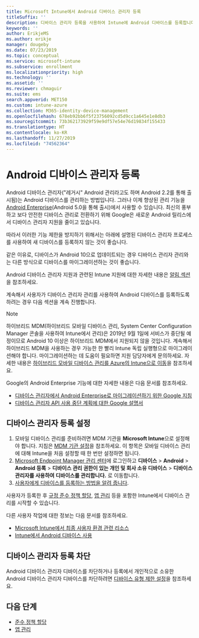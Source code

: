 ```yaml
---
title: Microsoft Intune에서 Android 디바이스 관리자 등록
titleSuffix: ''
description: 디바이스 관리자 등록을 사용하여 Intune에 Android 디바이스를 등록합니다.
keywords: ''
author: ErikjeMS
ms.author: erikje
manager: dougeby
ms.date: 07/23/2019
ms.topic: conceptual
ms.service: microsoft-intune
ms.subservice: enrollment
ms.localizationpriority: high
ms.technology: ''
ms.assetid: ''
ms.reviewer: chmaguir
ms.suite: ems
search.appverid: MET150
ms.custom: intune-azure
ms.collection: M365-identity-device-management
ms.openlocfilehash: 678eb92bb6f5f23756092cd5d9cc1a645e1e8db3
ms.sourcegitcommit: 73b362173929f59e9df57e54e76d19834f155433
ms.translationtype: HT
ms.contentlocale: ko-KR
ms.lasthandoff: 11/27/2019
ms.locfileid: "74562364"
---
```

# <a name="android-device-administrator-enrollment"></a>Android 디바이스 관리자 등록

Android 디바이스 관리자("레거시" Android 관리라고도 하며 Android 2.2를 통해 출시됨)는 Android 디바이스를 관리하는 방법입니다. 그러나 이제 향상된 관리 기능을 [Android Enterprise](https://www.android.com/enterprise/management/)(Android 5.0을 통해 출시)에서 사용할 수 있습니다. 최신의 풍부하고 보다 안전한 디바이스 관리로 전환하기 위해 Google은 새로운 Android 릴리스에서 디바이스 관리자 지원을 줄이고 있습니다.

따라서 이러한 기능 제한을 방지하기 위해서는 아래에 설명된 디바이스 관리자 프로세스를 사용하여 새 디바이스를 등록하지 않는 것이 좋습니다.

같은 이유로, 디바이스가 Android 10으로 업데이트되는 경우 디바이스 관리자 관리와는 다른 방식으로 디바이스를 마이그레이션하는 것이 좋습니다. 

Android 디바이스 관리자 지원과 관련된 Intune 지원에 대한 자세한 내용은 [알림 섹션](../fundamentals/whats-new.md#decreasing-support-for-android-device-administrator)을 참조하세요.

계속해서 사용자가 디바이스 관리자 관리를 사용하여 Android 디바이스를 등록하도록 하려는 경우 다음 섹션을 계속 진행합니다.  


> [!Note]  
> 하이브리드 MDM(하이브리드 모바일 디바이스 관리, System Center Configuration Manager 콘솔을 사용하여 Intune에서 관리)은 2019년 9월 1일에 서비스가 중단될 예정이므로 Android 10 이상은 하이브리드 MDM에서 지원되지 않을 것입니다. 계속해서 하이브리드 MDM을 사용하는 경우 가능한 한 빨리 Intune 독립 실행형으로 마이그레이션해야 합니다. 마이그레이션하는 데 도움이 필요하면 지원 담당자에게 문의하세요. 자세한 내용은 [하이브리드 모바일 디바이스 관리를 Azure의 Intune으로 이동](https://aka.ms/hybrid_notification)을 참조하세요.

Google의 Android Enterprise 기능에 대한 자세한 내용은 다음 문서를 참조하세요.
- [디바이스 관리자에서 Android Enterprise로 마이그레이션하기 위한 Google 지침](http://static.googleusercontent.com/media/android.com/en/enterprise/static/2016/pdfs/enterprise/Android-Enterprise-Migration-Bluebook_2019.pdf)
- [디바이스 관리자 API 사용 중단 계획에 대한 Google 설명서](https://developers.google.com/android/work/device-admin-deprecation)


## <a name="set-up-device-administrator-enrollment"></a>디바이스 관리자 등록 설정

1. 모바일 디바이스 관리를 준비하려면 MDM 기관을 **Microsoft Intune**으로 설정해야 합니다. 지침은 [MDM 기관 설정](../fundamentals/mdm-authority-set.md)을 참조하세요. 이 항목은 모바일 디바이스 관리에 대해 Intune을 처음 설정할 때 한 번만 설정하면 됩니다.
2. [Microsoft Endpoint Manager 관리 센터](https://go.microsoft.com/fwlink/?linkid=2109431)에 로그인하고 **디바이스** > **Android** > **Android 등록** > **디바이스 관리 권한이 있는 개인 및 회사 소유 디바이스** > **디바이스 관리자를 사용하여 디바이스를 관리합니다.** 로 이동합니다.
3. [사용자에게 디바이스를 등록하는 방법을 알려 줍니다](/intune-user-help/enroll-your-device-in-intune-android).  

사용자가 등록한 후 [규정 준수 정책 할당](../protect/compliance-policy-create-android.md), [앱 관리](../apps/app-management.md) 등을 포함한 Intune에서 디바이스 관리를 시작할 수 있습니다.

다른 사용자 작업에 대한 정보는 다음 문서를 참조하세요.
- [Microsoft Intune에서 최종 사용자 환경 관련 리소스](../fundamentals/end-user-educate.md)
- [Intune에서 Android 디바이스 사용](https://docs.microsoft.com/intune-user-help/using-your-android-device-with-intune)


## <a name="block-device-administrator-enrollment"></a>디바이스 관리자 등록 차단
Android 디바이스 관리자 디바이스를 차단하거나 등록에서 개인적으로 소유한 Android 디바이스 관리자 디바이스를 차단하려면 [디바이스 유형 제한 설정](enrollment-restrictions-set.md)을 참조하세요.



## <a name="next-steps"></a>다음 단계
- [준수 정책 할당](../protect/compliance-policy-create-android.md)
- [앱 관리](../apps/app-management.md)
